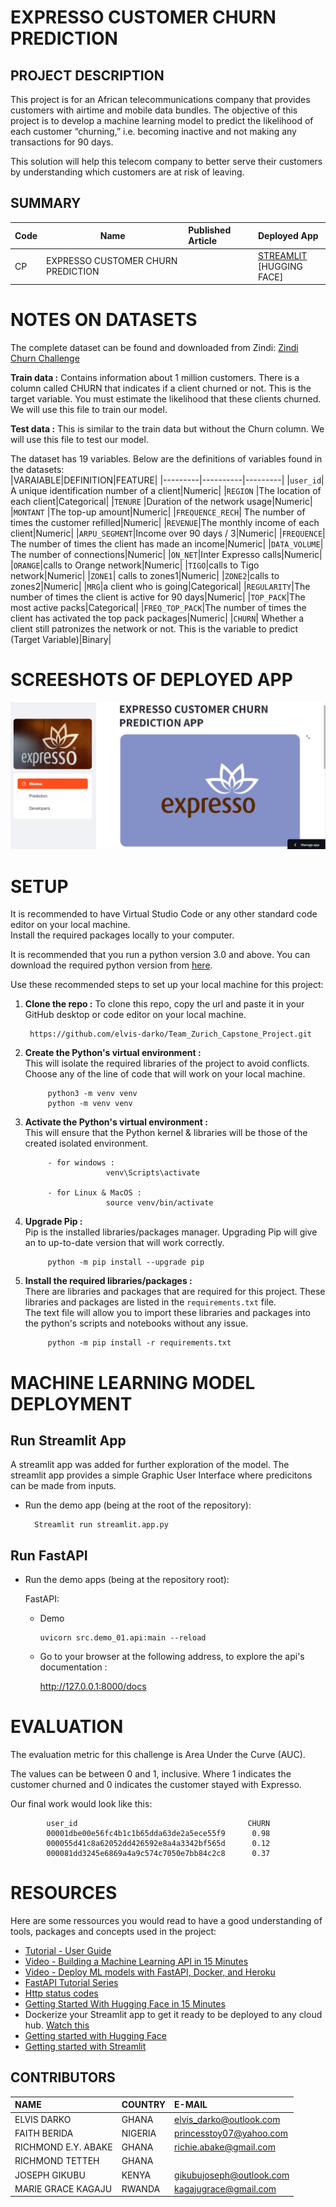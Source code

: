 # EXPRESSO CUSTOMER CHURN PREDICTION

## PROJECT DESCRIPTION
This project is for an African telecommunications company that provides customers with airtime and mobile data bundles. The objective of this project is to develop a machine learning model to predict the likelihood of each customer “churning,” i.e. becoming inactive and not making any transactions for 90 days.

This solution will help this telecom company to better serve their customers by understanding which customers are at risk of leaving.

## SUMMARY
| Code      | Name        | Published Article |  Deployed App |
|-----------|-------------|:-------------|:------|
|CP         | EXPRESSO CUSTOMER CHURN PREDICTION  |           | [STREAMLIT](https://teamzurich.streamlit.app/)<br />[HUGGING FACE]|



# NOTES ON DATASETS
The complete dataset  can be found and downloaded from Zindi: [Zindi Churn Challenge](https://zindi.africa/competitions/customer-churn-prediction-challenge-for-azubian)
<br />

**Train data :** Contains information about 1 million customers. There is a column called CHURN that indicates if a client churned or not. This is the target variable. You must estimate the likelihood that these clients churned. We will use this file to train our model.

**Test data :** This is similar to the train data but without the Churn column. We will use this file to test our model.

The dataset has 19 variables. Below are the definitions of variables found in the datasets:<br />
|VARAIABLE|DEFINITION|FEATURE|
|---------|----------|---------|
|`user_id`| A  unique identification number of a client|Numeric|
|`REGION` |The location of each client|Categorical|
|`TENURE` |Duration of the network usage|Numeric|
|`MONTANT` |The top-up amount|Numeric|
|`FREQUENCE_RECH`| The number of times the customer refilled|Numeric|
|`REVENUE`|The monthly income of each client|Numeric|
|`ARPU_SEGMENT`|Income over 90 days / 3|Numeric|
|`FREQUENCE`| The number of times the client has made an income|Numeric|
|`DATA_VOLUME`| The number of connections|Numeric|
|`ON_NET`|Inter Expresso calls|Numeric|
|`ORANGE`|calls to Orange network|Numeric|
|`TIGO`|calls to Tigo network|Numeric|
|`ZONE1`| calls to zones1|Numeric|
|`ZONE2`|calls to zones2|Numeric|
|`MRG`|a client who is going|Categorical|
|`REGULARITY`|The number of times the client is active for 90 days|Numeric|
|`TOP_PACK`|The most active packs|Categorical|
|`FREQ_TOP_PACK`|The number of times the client has activated the top pack packages|Numeric|
|`CHURN`| Whether a client still patronizes the network or not. This is the variable to predict (Target Variable)|Binary|



# SCREESHOTS OF DEPLOYED APP
![Alt text](image-1.png)




# SETUP
It is recommended to have Virtual Studio Code or any other standard code editor on your local machine.<br />Install the required packages locally to your computer.

It is recommended that you run a python version 3.0 and above. 
You can download the required python version from [here](https://www.python.org/downloads/).

Use these recommended steps to set up your local machine for this project:

1. **Clone the repo :** To clone this repo, copy the url and paste it in your GitHub desktop or code editor on your local machine.
        
        https://github.com/elvis-darko/Team_Zurich_Capstone_Project.git

1. **Create the Python's virtual environment :** <br />This will isolate the required libraries of the project to avoid conflicts.<br />Choose any of the line of code that will work on your local machine.

            python3 -m venv venv
            python -m venv venv


2. **Activate the Python's virtual environment :**<br />This will ensure that the Python kernel & libraries will be those of the created isolated environment.

            - for windows : 
                         venv\Scripts\activate

            - for Linux & MacOS :
                         source venv/bin/activate


3. **Upgrade Pip :**<br />Pip is the installed libraries/packages manager. Upgrading Pip will give an to up-to-date version that will work correctly.

            python -m pip install --upgrade pip


4. **Install the required libraries/packages :**<br />There are libraries and packages that are required for this project. These libraries and packages are listed in the `requirements.txt` file.<br />The text file will allow you to import these libraries and packages into the python's scripts and notebooks without any issue.

            python -m pip install -r requirements.txt 

# MACHINE LEARNING MODEL DEPLOYMENT
## Run Streamlit App
A streamlit app was added for further exploration of the model. The streamlit app provides a simple Graphic User Interface where predicitons can be made from inputs.

- Run the demo app (being at the root of the repository):
        
        Streamlit run streamlit.app.py


## Run FastAPI

- Run the demo apps (being at the repository root):
        
  FastAPI:
    
    - Demo

          uvicorn src.demo_01.api:main --reload 



  - Go to your browser at the following address, to explore the api's documentation :
        
      http://127.0.0.1:8000/docs


# EVALUATION
The evaluation metric for this challenge is Area Under the Curve (AUC).

The values can be between 0 and 1, inclusive. Where 1 indicates the customer churned and 0 indicates the customer stayed with Expresso.

Our final work would look like this:

            user_id                                      CHURN
            00001dbe00e56fc4b1c1b65dda63de2a5ece55f9      0.98
            000055d41c8a62052dd426592e8a4a3342bf565d      0.12
            000081dd3245e6869a4a9c574c7050e7bb84c2c8      0.37


# RESOURCES
Here are some ressources you would read to have a good understanding of tools, packages and concepts used in the project:
- [Tutorial - User Guide](https://fastapi.tiangolo.com/tutorial/)
- [Video - Building a Machine Learning API in 15 Minutes ](https://youtu.be/C82lT9cWQiA)
- [Video - Deploy ML models with FastAPI, Docker, and Heroku ](https://www.youtube.com/watch?v=h5wLuVDr0oc)
- [FastAPI Tutorial Series](https://www.youtube.com/watch?v=tKL6wEqbyNs&list=PLShTCj6cbon9gK9AbDSxZbas1F6b6C_Mx)
- [Http status codes](https://www.linkedin.com/feed/update/urn:li:activity:7017027658400063488?utm_source=share&utm_medium=member_desktop)
- [Getting Started With Hugging Face in 15 Minutes](https://www.youtube.com/watch?v=QEaBAZQCtwE)
- Dockerize your Streamlit app to get it ready to be deployed to any cloud hub. [Watch this](https://www.youtube.com/watch?v=f6zJwK-pCJo)
- [Getting started with Hugging Face](https://huggingface.co/docs)
- [Getting started with Streamlit](https://docs.streamlit.io/library/get-started)


## CONTRIBUTORS
| NAME  |   COUNTRY |   E-MAIL  |
|:------|:----------|:----------|
|ELVIS DARKO|GHANA|elvis_darko@outlook.com|
|FAITH BERIDA|NIGERIA| princesstoy07@yahoo.com |
|RICHMOND E.Y. ABAKE|GHANA| richie.abake@gmail.com |
|RICHMOND TETTEH| GHANA|  |
|JOSEPH GIKUBU| KENYA|gikubujoseph@outlook.com|
|MARIE GRACE KAGAJU |  RWANDA |  kagajugrace@gmail.com |
